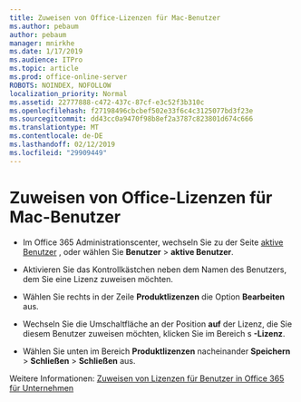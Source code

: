 ```yaml
---
title: Zuweisen von Office-Lizenzen für Mac-Benutzer
ms.author: pebaum
author: pebaum
manager: mnirkhe
ms.date: 1/17/2019
ms.audience: ITPro
ms.topic: article
ms.prod: office-online-server
ROBOTS: NOINDEX, NOFOLLOW
localization_priority: Normal
ms.assetid: 22777888-c472-437c-87cf-e3c52f3b310c
ms.openlocfilehash: f27198496cbcbef502e33f6c4c3125077bd3f23e
ms.sourcegitcommit: dd43cc0a9470f98b8ef2a3787c823801d674c666
ms.translationtype: MT
ms.contentlocale: de-DE
ms.lasthandoff: 02/12/2019
ms.locfileid: "29909449"
---
```

# <a name="how-to-assign-office-licenses-to-mac-users"></a>Zuweisen von Office-Lizenzen für Mac-Benutzer

- Im Office 365 Administrationscenter, wechseln Sie zu der Seite [aktive Benutzer](https://go.microsoft.com/fwlink/p/?linkid=834822) , oder wählen Sie **Benutzer** \> **aktive Benutzer**.
    
- Aktivieren Sie das Kontrollkästchen neben dem Namen des Benutzers, dem Sie eine Lizenz zuweisen möchten.
    
- Wählen Sie rechts in der Zeile **Produktlizenzen** die Option **Bearbeiten** aus.
    
- Wechseln Sie die Umschaltfläche an der Position **auf** der Lizenz, die Sie diesem Benutzer zuweisen möchten, klicken Sie im Bereich s **-Lizenz**. 
    
- Wählen Sie unten im Bereich **Produktlizenzen** nacheinander **Speichern** \> **Schließen** \> **Schließen** aus.
    
Weitere Informationen: [Zuweisen von Lizenzen für Benutzer in Office 365 für Unternehmen](https://docs.microsoft.com/office365/admin/subscriptions-and-billing/assign-licenses-to-users)
  

